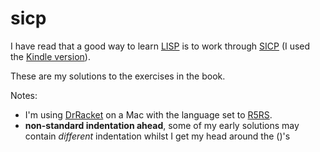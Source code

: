 sicp
====

I have read that a good way to learn [LISP](http://en.wikipedia.org/wiki/Lisp_%28programming_language%29) is to work through [SICP](http://mitpress.mit.edu/sicp/) (I used the [Kindle version](http://www.learningclojure.com/2011/02/advice-to-newbie.html)). 

These are my solutions to the exercises in the book.

Notes:
- I'm using [DrRacket](http://racket-lang.org/download/) on a Mac with the language set to [R5RS](http://www.schemers.org/Documents/Standards/R5RS/).
- **non-standard indentation ahead**, some of my early solutions may contain _different_ indentation whilst I get my head around the ()'s
